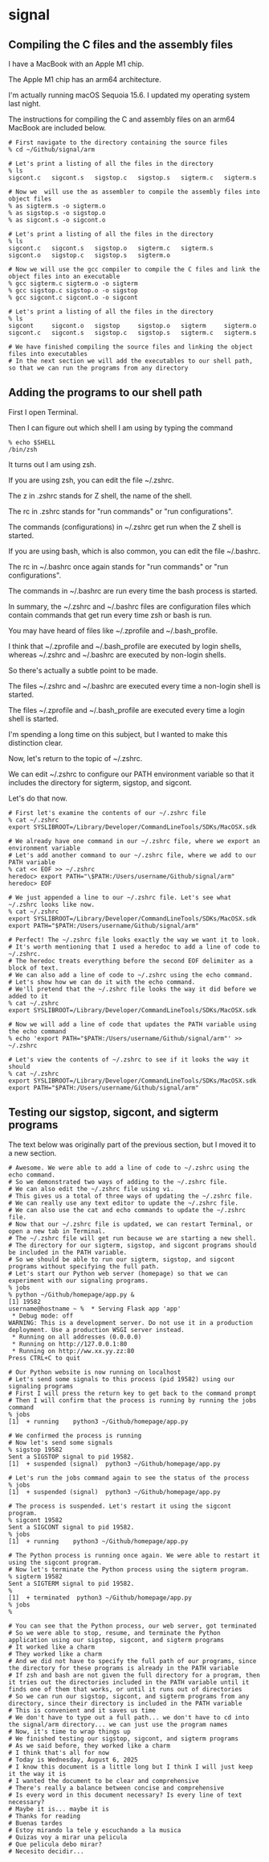 # signal

## Compiling the C files and the assembly files

I have a MacBook with an Apple M1 chip.

The Apple M1 chip has an arm64 architecture.

I'm actually running macOS Sequoia 15.6. I updated my operating system last night.

The instructions for compiling the C and assembly files on an arm64 MacBook are included below.

    # First navigate to the directory containing the source files
    % cd ~/Github/signal/arm

    # Let's print a listing of all the files in the directory
    % ls
    sigcont.c	sigcont.s	sigstop.c	sigstop.s	sigterm.c	sigterm.s

    # Now we  will use the as assembler to compile the assembly files into object files
    % as sigterm.s -o sigterm.o
    % as sigstop.s -o sigstop.o
    % as sigcont.s -o sigcont.o

    # Let's print a listing of all the files in the directory
    % ls
    sigcont.c	sigcont.s	sigstop.o	sigterm.c	sigterm.s
    sigcont.o	sigstop.c	sigstop.s	sigterm.o

    # Now we will use the gcc compiler to compile the C files and link the object files into an executable
    % gcc sigterm.c sigterm.o -o sigterm
    % gcc sigstop.c sigstop.o -o sigstop
    % gcc sigcont.c sigcont.o -o sigcont

    # Let's print a listing of all the files in the directory
    % ls
    sigcont		sigcont.o	sigstop		sigstop.o	sigterm		sigterm.o
    sigcont.c	sigcont.s	sigstop.c	sigstop.s	sigterm.c	sigterm.s

    # We have finished compiling the source files and linking the object files into executables
    # In the next section we will add the executables to our shell path, so that we can run the programs from any directory

## Adding the programs to our shell path

First I open Terminal.

Then I can figure out which shell I am using by typing the command

    % echo $SHELL
    /bin/zsh

It turns out I am using zsh.

If you are using zsh, you can edit the file ~/.zshrc.

The z in .zshrc stands for Z shell, the name of the shell.

The rc in .zshrc stands for "run commands" or "run configurations".

The commands (configurations) in ~/.zshrc get run when the Z shell is started.

If you are using bash, which is also common, you can edit the file ~/.bashrc.

The rc in ~/.bashrc once again stands for "run commands" or "run configurations".

The commands in ~/.bashrc are run every time the bash process is started.

In summary, the ~/.zshrc and ~/.bashrc files are configuration files which contain commands that get run every time zsh or bash is run.

You may have heard of files like ~/.zprofile and ~/.bash_profile.

I think that ~/.zprofile and ~/.bash_profile are executed by login shells, whereas ~/.zshrc and ~/.bashrc are executed by non-login shells.

So there's actually a subtle point to be made.

The files ~/.zshrc and ~/.bashrc are executed every time a non-login shell is started.

The files ~/.zprofile and ~/.bash_profile are executed every time a login shell is started.

I'm spending a long time on this subject, but I wanted to make this distinction clear.

Now, let's return to the topic of ~/.zshrc.

We can edit ~/.zshrc to configure our PATH environment variable so that it includes the directory for sigterm, sigstop, and sigcont.

Let's do that now.

    # First let's examine the contents of our ~/.zshrc file
    % cat ~/.zshrc
    export SYSLIBROOT=/Library/Developer/CommandLineTools/SDKs/MacOSX.sdk

    # We already have one command in our ~/.zshrc file, where we export an environment variable
    # Let's add another command to our ~/.zshrc file, where we add to our PATH variable
    % cat << EOF >> ~/.zshrc
    heredoc> export PATH="\$PATH:/Users/username/Github/signal/arm"
    heredoc> EOF

    # We just appended a line to our ~/.zshrc file. Let's see what ~/.zshrc looks like now.
    % cat ~/.zshrc
    export SYSLIBROOT=/Library/Developer/CommandLineTools/SDKs/MacOSX.sdk
    export PATH="$PATH:/Users/username/Github/signal/arm"

    # Perfect! The ~/.zshrc file looks exactly the way we want it to look.
    # It's worth mentioning that I used a heredoc to add a line of code to ~/.zshrc.
    # The heredoc treats everything before the second EOF delimiter as a block of text.
    # We can also add a line of code to ~/.zshrc using the echo command.
    # Let's show how we can do it with the echo command.
    # We'll pretend that the ~/.zshrc file looks the way it did before we added to it
    % cat ~/.zshrc
    export SYSLIBROOT=/Library/Developer/CommandLineTools/SDKs/MacOSX.sdk

    # Now we will add a line of code that updates the PATH variable using the echo command
    % echo 'export PATH="$PATH:/Users/username/Github/signal/arm"' >> ~/.zshrc

    # Let's view the contents of ~/.zshrc to see if it looks the way it should
    % cat ~/.zshrc
    export SYSLIBROOT=/Library/Developer/CommandLineTools/SDKs/MacOSX.sdk
    export PATH="$PATH:/Users/username/Github/signal/arm"

## Testing our sigstop, sigcont, and sigterm programs

The text below was originally part of the previous section, but I moved it to a new section.

    # Awesome. We were able to add a line of code to ~/.zshrc using the echo command.
    # So we demonstrated two ways of adding to the ~/.zshrc file.
    # We can also edit the ~/.zshrc file using vi.
    # This gives us a total of three ways of updating the ~/.zshrc file.
    # We can really use any text editor to update the ~/.zshrc file.
    # We can also use the cat and echo commands to update the ~/.zshrc file.
    # Now that our ~/.zshrc file is updated, we can restart Terminal, or open a new tab in Terminal.
    # The ~/.zshrc file will get run because we are starting a new shell.
    # The directory for our sigterm, sigstop, and sigcont programs should be included in the PATH variable.
    # So we should be able to run our sigterm, sigstop, and sigcont programs without specifying the full path.
    # Let's start our Python web server (homepage) so that we can experiment with our signaling programs.
    % jobs
    % python ~/Github/homepage/app.py &
    [1] 19582
    username@hostname ~ %  * Serving Flask app 'app'
     * Debug mode: off
    WARNING: This is a development server. Do not use it in a production deployment. Use a production WSGI server instead.
     * Running on all addresses (0.0.0.0)
     * Running on http://127.0.0.1:80
     * Running on http://ww.xx.yy.zz:80
    Press CTRL+C to quit

    # Our Python website is now running on localhost
    # Let's send some signals to this process (pid 19582) using our signaling programs
    # First I will press the return key to get back to the command prompt
    # Then I will confirm that the process is running by running the jobs command
    % jobs
    [1]  + running    python3 ~/Github/homepage/app.py

    # We confirmed the process is running
    # Now let's send some signals
    % sigstop 19582
    Sent a SIGSTOP signal to pid 19582.
    [1]  + suspended (signal)  python3 ~/Github/homepage/app.py

    # Let's run the jobs command again to see the status of the process
    % jobs
    [1]  + suspended (signal)  python3 ~/Github/homepage/app.py

    # The process is suspended. Let's restart it using the sigcont program.
    % sigcont 19582
    Sent a SIGCONT signal to pid 19582.
    % jobs
    [1]  + running    python3 ~/Github/homepage/app.py

    # The Python process is running once again. We were able to restart it using the sigcont program.
    # Now let's terminate the Python process using the sigterm program.
    % sigterm 19582
    Sent a SIGTERM signal to pid 19582.
    %
    [1]  + terminated  python3 ~/Github/homepage/app.py
    % jobs
    %

    # You can see that the Python process, our web server, got terminated
    # So we were able to stop, resume, and terminate the Python application using our sigstop, sigcont, and sigterm programs
    # It worked like a charm
    # They worked like a charm
    # And we did not have to specify the full path of our programs, since the directory for these programs is already in the PATH variable
    # If zsh and bash are not given the full directory for a program, then it tries out the directories included in the PATH variable until it finds one of them that works, or until it runs out of directories
    # So we can run our sigstop, sigcont, and sigterm programs from any directory, since their directory is included in the PATH variable
    # This is convenient and it saves us time
    # We don't have to type out a full path... we don't have to cd into the signal/arm directory... we can just use the program names
    # Now, it's time to wrap things up
    # We finished testing our sigstop, sigcont, and sigterm programs
    # As we said before, they worked like a charm
    # I think that's all for now
    # Today is Wednesday, August 6, 2025
    # I know this document is a little long but I think I will just keep it the way it is
    # I wanted the document to be clear and comprehensive
    # There's really a balance between concise and comprehensive
    # Is every word in this document necessary? Is every line of text necessary?
    # Maybe it is... maybe it is
    # Thanks for reading
    # Buenas tardes
    # Estoy mirando la tele y escuchando a la musica
    # Quizas voy a mirar una pelicula
    # Que pelicula debo mirar?
    # Necesito decidir...
